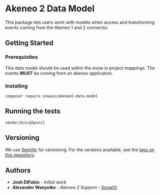 # Akeneo 2 Data Model

This package lets users work with models when access and transforming events coming 
from the Akeneo 1 and 2 connector.

## Getting Started

### Prerequisites

This data model should be used within the snow io project mappings. The events **MUST** be coming
from an akeneo application.

### Installing

```
composer require snowio/akeneo2-data-model
```

## Running the tests

```
vendor/bin/phpunit
```


## Versioning

We use [SemVer](http://semver.org/) for versioning. For the versions available, see the [tags on this repository](https://github.com/your/project/tags). 

## Authors
* **Josh DiFabio** - *Initial work* 
* **Alexander Wanyoike** - *Akeneo 2 Support* - [SnowIO](https://github.com/snowio)




